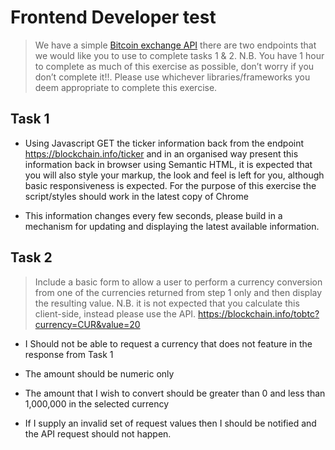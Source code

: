 # Frontend Developer test

> We have a simple [Bitcoin exchange API](https://blockchain.info/api/exchange_rates_api)  there are two endpoints that we would like you to use to complete tasks 1 & 2. N.B. You have 1 hour to complete as much of this exercise as possible, don’t worry if you don’t complete it!!.  Please use whichever libraries/frameworks you deem appropriate to complete this exercise.


## Task 1

*  Using Javascript GET the ticker information back from the endpoint https://blockchain.info/ticker and in an organised way present this information back in browser using Semantic HTML, it is expected that you will also style your markup, the look and feel is left for you, although basic responsiveness is expected.  For the purpose of this exercise the script/styles should work in the latest copy of Chrome

*  This information changes every few seconds, please build in a mechanism for updating and displaying the latest available information.

## Task 2

> Include a basic form to allow a user to perform a currency conversion from one of the currencies returned from step 1 only and then display the resulting value.  N.B. it is not expected that you calculate this client-side, instead please use the API.  https://blockchain.info/tobtc?currency=CUR&value=20

 

* I Should not be able to request a currency that does not feature in the response from Task 1

* The amount should be numeric only

* The amount that I wish to convert should be greater than 0 and less than 1,000,000 in the selected currency

* If I supply an invalid set of request values then I should be notified and the API request should not happen.